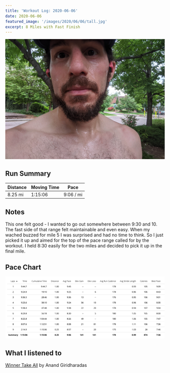```yaml
---
title: 'Workout Log: 2020-06-06'
date: 2020-06-06
featured_image: '/images/2020/06/06/tall.jpg'
excerpt: 8 Miles with Fast Finish
---
```


![](/images/2020/06/06/wide.jpg)


## Run Summary

| Distance   | Moving Time          	| Pace        |
|------------|------------------------|-------------|
|  8.25 mi   |  1:15:06               |  9:06 / mi  |

## Notes

This one felt good - I wanted to go out somewhere between 9:30 and 10. The fast side of that range felt maintainable and even easy. When my wached buzzed for mile 5 I was surprised and had no time to think. So I just picked it up and aimed for the top of the pace range called for by the workout. I held 8:30 easily for the two miles and decided to pick it up in the final mile.

## Pace Chart

![](/images/2020/06/06/splits.png)

## What I listened to
[Winner Take All](https://www.goodreads.com/book/show/37506348-winners-take-all) by Anand Giridharadas
